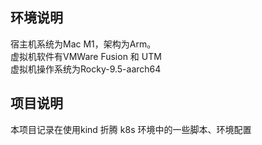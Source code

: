 ## 环境说明
宿主机系统为Mac M1，架构为Arm。  
虚拟机软件有VMWare Fusion 和 UTM  
虚拟机操作系统为Rocky-9.5-aarch64

## 项目说明
本项目记录在使用kind 折腾 k8s 环境中的一些脚本、环境配置

